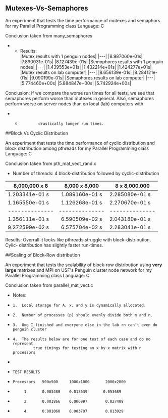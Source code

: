 ## Mutexes-Vs-Semaphores

An experiment that tests the time performance of mutexes and semaphors for my Parallel Programming class
Language: C

Conclusion taken from many_semaphores

+ * Results:  
|Mutex results with 1 penguin nodes|
|---|
|8.987060e-01s|
|7.890031e-01s|
|8.127439e-01s|
|Semophores results with 1 penguin nodes|
|---|
|1.439553e+01s|
|1.432214e+01s|
|1.424277e+01s|
|Mutex results on lab computer|
|---|
|8.656139e-01s|
|8.284121e-01s|
|9.090199e-01s|
|Semaphores results on lab computer|
|---|
|5.774460e+00s|
|5.884847e+00s|
|5.742924e+00s|
 
Conclusion: If we compare the worse run times for
 all tests, we see that semaphores perform
          worse than mutexes in general. Also, semaphores perform 
      worse on server nodes than on local (lab) computers with 
 + *             drastically longer run times.



##Block Vs Cyclic Distribution

An experiment that tests the time performance of cyclic distribution and block distribution among pthreads for my Parallel Programming class
Language: C


Conclusion taken from pth_mat_vect_rand.c

 *    Number of threads: 4
block-distribution followed by  cyclic-distribution

|8,000,000 x 8 |8,000 x 8,000 |8 x 8,000,000 |
|--------------|:--------------:|--------------|
|1.203341e-01 s|1.089160e-01 s|2.285080e-01 s|
|1.165550e-01 s|1.126268e-01 s|2.270670e-01 s|
|--------------|--------------|--------------|
|1.356111e-01 s|6.590509e-02 s|2.043180e-01 s|
|9.272599e-02 s|6.575704e-02 s|2.283041e-01 s|


   Results:
 Overrall it looks like pthreads struggle with block-distribution. Cylic-
    distribution has slightly faster run-times.




##Scaling of Block-Row distribution

An experiment that tests the scalability of block-row distribution using **very large** matrixes and MPI on USF's Penguin cluster node network for my Parallel Programming class
Language: C

Conclusion taken from parallel_mat_vect.c 

 * Notes:  
 *     1.  Local storage for A, x, and y is dynamically allocated.
 *     2.  Number of processes (p) should evenly divide both m and n.
 *     3.  Omg I finished and everyone else in the lab rn can't even do penguin cluster
 *     4.  The results below are for one test of each case and do no represent
                true timings for testing an x by x matrix with n processors
 *
 *     TEST RESULTS
 *     Processors   500x500     1000x1000       2000x2000
 *          1       0.003480    0.013639       0.053689
 *          2       0.001866    0.006997        0.027409    
 *          4       0.001060    0.003797        0.013929    
